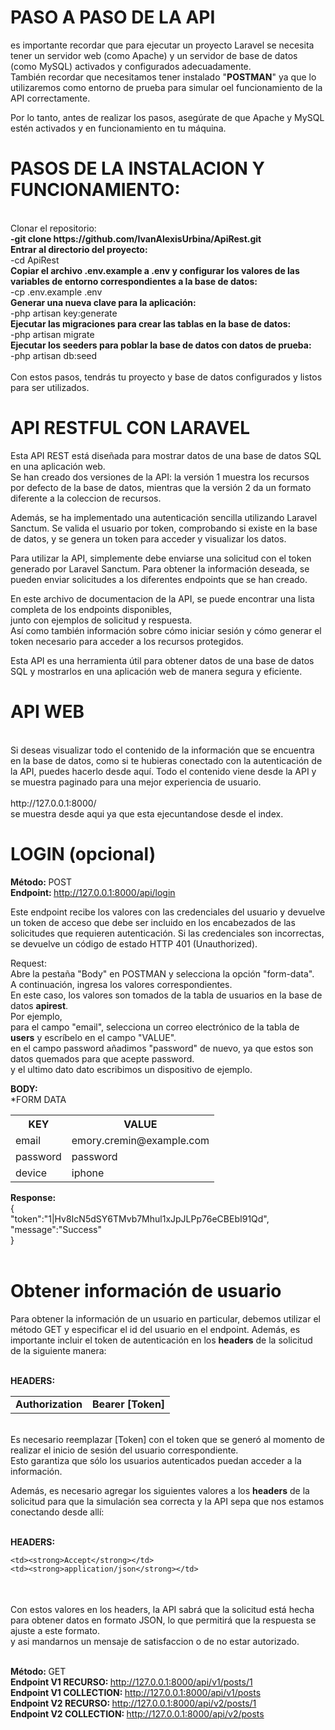 # PASO A PASO DE LA API
es importante recordar que para ejecutar un proyecto Laravel se necesita tener un servidor web (como Apache) y un servidor de base de datos (como MySQL) activados y configurados adecuadamente.<br>
También recordar que necesitamos tener instalado "<b>POSTMAN</b>" ya que lo utilizaremos como entorno de prueba para simular oel funcionamiento de la API correctamente.

Por lo tanto, antes de realizar los pasos, asegúrate de que Apache y MySQL estén activados y en funcionamiento en tu máquina.
<h1>PASOS DE LA INSTALACION Y FUNCIONAMIENTO:</h1><br>
Clonar el repositorio:<br>
<b>-git clone https://github.com/IvanAlexisUrbina/ApiRest.git</b>
<br>
<b>Entrar al directorio del proyecto:</b>
<br>
-cd ApiRest
<br>
<b>Copiar el archivo .env.example a .env y configurar los valores de las variables de entorno correspondientes a la base de datos:</b><br>
-cp .env.example .env
<br>
<b>Generar una nueva clave para la aplicación:</b><br>
-php artisan key:generate<br>
<b>Ejecutar las migraciones para crear las tablas en la base de datos:</b><br>
-php artisan migrate<br>
<b>Ejecutar los seeders para poblar la base de datos con datos de prueba:</b><br>
-php artisan db:seed
<br>
<br>
Con estos pasos, tendrás tu proyecto y base de datos configurados y listos para ser utilizados.




<h1>API RESTFUL CON LARAVEL</h1>
Esta API REST está diseñada para mostrar datos de una base de datos SQL en una aplicación web.<br> Se han creado dos versiones de la API: la versión 1 muestra los recursos por defecto de la base de datos, mientras que la versión 2 da un formato diferente a la coleccion de recursos.<br>

Además, se ha implementado una autenticación sencilla utilizando Laravel Sanctum. Se valida el usuario por token, comprobando si existe en la base de datos, y se genera un token para acceder y visualizar los datos.<br>

Para utilizar la API, simplemente debe enviarse una solicitud con el token generado por Laravel Sanctum. Para obtener la información deseada, se pueden enviar solicitudes a los diferentes endpoints que se han creado.<br>

En este archivo de documentacion de la API, se puede encontrar una lista completa de los endpoints disponibles, <br>
junto con ejemplos de solicitud y respuesta.<br> 
Así como también información sobre cómo iniciar sesión y cómo generar el token necesario para acceder a los recursos protegidos.<br>

Esta API es una herramienta útil para obtener datos de una base de datos SQL y mostrarlos en una aplicación web de manera segura y eficiente.<br>

<h1>API WEB</h1><br>
Si deseas visualizar todo el contenido de la información que se encuentra en la base de datos, como si te hubieras conectado con la autenticación de la API, puedes hacerlo desde aquí. Todo el contenido viene desde la API y se muestra paginado para una mejor experiencia de usuario.<br>
<br>
http://127.0.0.1:8000/
<br>
se muestra desde aqui ya que esta ejecuntandose desde el index.<br>


<h1>LOGIN (opcional)</h1>

<strong>Método: </strong>POST<br>
<strong>Endpoint: </strong> http://127.0.0.1:8000/api/login



Este endpoint recibe los valores con las credenciales del usuario y devuelve un token de acceso que debe ser incluido en los encabezados de las solicitudes que requieren autenticación. Si las credenciales son incorrectas, se devuelve un código de estado HTTP 401 (Unauthorized).

Request:<br>
Abre la pestaña "Body" en POSTMAN y selecciona la opción "form-data".<br>
A continuación, ingresa los valores correspondientes. <br>
En este caso, los valores son tomados de la tabla de usuarios en la base de datos <b>apirest</b>.<br>
Por ejemplo, <br>
para el campo "email", selecciona un correo electrónico de la tabla de <b>users</b> y escríbelo en el campo "VALUE".<br>
en el campo password añadimos "password" de nuevo, ya que estos son datos quemados para que acepte password.<br>
y el ultimo dato dato escribimos un dispositivo de ejemplo.<br>


<b>BODY:</b><br>
*FORM DATA <br>

<table>
  <tr>
    <th style="font-weight: bold;">KEY</th>
    <th style="font-weight: bold;">VALUE</th>
  </tr>
  <tr>
    <td>email</td>
    <td>emory.cremin@example.com</td>
  </tr>
  <tr>
    <td>password</td>
    <td>password</td>
  </tr>
    <tr>
    <td>device</td>
    <td>iphone</td>
  </tr>
</table>


<b>Response:</b><br>
{<br>
"token":"1|Hv8IcN5dSY6TMvb7Mhul1xJpJLPp76eCBEbI91Qd",<br>
"message":"Success"<br>
}<br>
<br>
<h1>Obtener información de usuario</h1>

Para obtener la información de un usuario en particular, debemos utilizar el método GET y especificar el id del usuario en el endpoint. Además, es importante incluir el token de autenticación en los <b>headers</b> de la solicitud de la siguiente manera:<br><br>

<b>HEADERS:</b><br>

<table>
  <tr>
    <td><strong>Authorization</strong></td>
    <td><strong>Bearer [Token]</strong></td>
  </tr>
</table><br>
Es necesario reemplazar [Token] con el token que se generó al momento de realizar el inicio de sesión del usuario correspondiente. <br>Esto garantiza que sólo los usuarios autenticados puedan acceder a la información.<br>

Además, es necesario agregar los siguientes valores a los <b>headers</b> de la solicitud para que la simulación sea correcta y la API sepa que nos estamos conectando desde allí:<br><br>

<b>HEADERS:</b><br>
<table>
  <tr>
  
    <td><strong>Accept</strong></td>
    <td><strong>application/json</strong></td>
  </tr>
</table><br>
Con estos valores en los headers, la API sabrá que la solicitud está hecha para obtener datos en formato JSON, lo que permitirá que la respuesta se ajuste a este formato.<br>
y asi mandarnos un mensaje de satisfaccion o de no estar autorizado.<br><br>


<strong>Método: </strong>GET<br>
<strong>Endpoint V1 RECURSO: </strong>http://127.0.0.1:8000/api/v1/posts/1</strong><br>
<strong>Endpoint V1 COLLECTION: </strong>http://127.0.0.1:8000/api/v1/posts</strong><br>
<strong>Endpoint V2 RECURSO: </strong>http://127.0.0.1:8000/api/v2/posts/1</strong><br>
<strong>Endpoint V2 COLLECTION: </strong>http://127.0.0.1:8000/api/v2/posts</strong><br>
